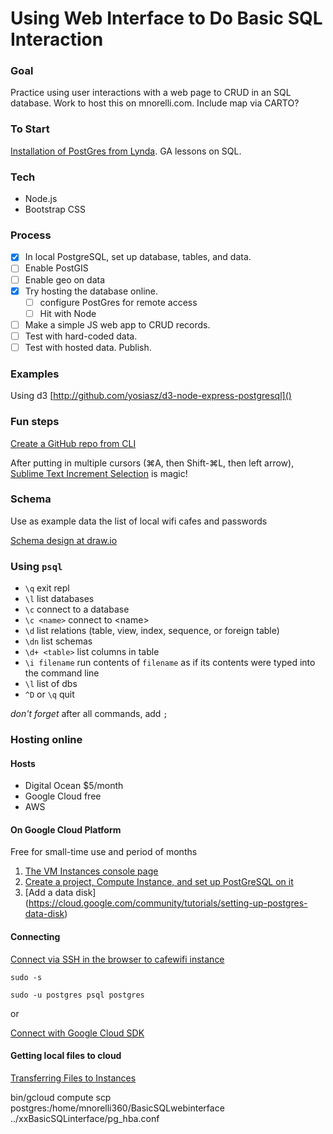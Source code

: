 # Using Web Interface to Do Basic SQL Interaction

### Goal 
Practice using user interactions with a web page to CRUD in an SQL database.  Work to host this on mnorelli.com.  Include map via CARTO?

### To Start
[Installation of PostGres from Lynda](https://www.lynda.com/PostgreSQL-tutorials/Getting-most-out-Quick-Start/73930/93124-4.html).
GA lessons on SQL.

### Tech
- Node.js
- Bootstrap CSS

### Process
- [x] In local PostgreSQL, set up database, tables, and data.
- [ ] Enable PostGIS
- [ ] Enable geo on data
- [x] Try hosting the database online.
	- [ ] configure PostGres for remote access
	- [ ] Hit with Node
- [ ] Make a simple JS web app to CRUD records.
- [ ] Test with hard-coded data.
- [ ] Test with hosted data.
Publish.

### Examples
Using d3 [http://github.com/yosiasz/d3-node-express-postgresql]()

### Fun steps
[Create a GitHub repo from CLI](https://stackoverflow.com/questions/2423777/is-it-possible-to-create-a-remote-repo-on-github-from-the-cli-without-opening-br)

After putting in multiple cursors  (⌘A, then Shift-⌘L, then left arrow), [Sublime Text Increment Selection](https://github.com/yulanggong/IncrementSelection) is magic!

### Schema
Use as example data the list of local wifi cafes and passwords

[Schema design at draw.io](https://www.draw.io/#G0B3r-2ApUW3VzbVl0NFlHQUNRRkk)

### Using `psql`

- `\q` exit repl
- `\l` list databases
- `\c` connect to a database
- `\c <name>` connect to \<name>
- `\d` list relations (table, view, index, sequence, or foreign table)
- `\dn` list schemas
- `\d+ <table>` list columns in table
- `\i filename` run contents of `filename` as if its contents were typed into the command line
- `\l` list of dbs
- `^D` or `\q` quit

*don't forget* after all commands, add `;`

### Hosting online

#### Hosts
- Digital Ocean $5/month
- Google Cloud free
- AWS

#### On Google Cloud Platform
Free for small-time use and period of months

1. [The VM Instances console page](https://console.cloud.google.com/compute/instances?project=cafewifi-183701)
2. [Create a project, Compute Instance, and set up PostGreSQL on it](https://cloud.google.com/community/tutorials/setting-up-postgres)
2. [Add a data disk]
(https://cloud.google.com/community/tutorials/setting-up-postgres-data-disk)

#### Connecting
[Connect via SSH in the browser to cafewifi instance](https://ssh.cloud.google.com/projects/cafewifi-183701/zones/us-west1-a/instances/postgres?authuser=0&hl=en_US&projectNumber=265063489369)

`sudo -s`

`sudo -u postgres psql postgres`

or

[Connect with Google Cloud SDK](https://cloud.google.com/sdk/docs/quickstart-mac-os-x)

#### Getting local files to cloud
[Transferring Files to Instances](https://cloud.google.com/compute/docs/instances/transfer-files)

bin/gcloud compute scp postgres:/home/mnorelli360/BasicSQLwebinterface ../xxBasicSQLinterface/pg_hba.conf